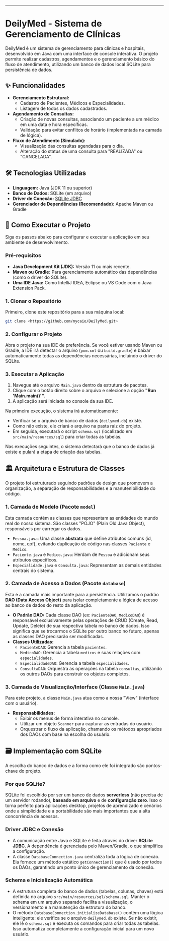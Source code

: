 
-----

# DeilyMed - Sistema de Gerenciamento de Clínicas

DeilyMed é um sistema de gerenciamento para clínicas e hospitais, desenvolvido em Java com uma interface de console interativa. O projeto permite realizar cadastros, agendamentos e o gerenciamento básico do fluxo de atendimento, utilizando um banco de dados local SQLite para persistência de dados.

## ✨ Funcionalidades

* **Gerenciamento Estrutural:**
    * Cadastro de Pacientes, Médicos e Especialidades.
    * Listagem de todos os dados cadastrados.
* **Agendamento de Consultas:**
    * Criação de novas consultas, associando um paciente a um médico em uma data e hora específicas.
    * Validação para evitar conflitos de horário (implementada na camada de lógica).
* **Fluxo de Atendimento (Simulado):**
    * Visualização das consultas agendadas para o dia.
    * Alteração do status de uma consulta para "REALIZADA" ou "CANCELADA".

## 🛠️ Tecnologias Utilizadas

* **Linguagem:** Java (JDK 11 ou superior)
* **Banco de Dados:** SQLite (em arquivo)
* **Driver de Conexão:** [SQLite JDBC](https://github.com/xerial/sqlite-jdbc)
* **Gerenciador de Dependências (Recomendado):** Apache Maven ou Gradle

## 🚀 Como Executar o Projeto

Siga os passos abaixo para configurar e executar a aplicação em seu ambiente de desenvolvimento.

### Pré-requisitos

* **Java Development Kit (JDK):** Versão 11 ou mais recente.
* **Maven ou Gradle:** Para gerenciamento automático das dependências (como o driver do SQLite).
* **Uma IDE Java:** Como IntelliJ IDEA, Eclipse ou VS Code com o Java Extension Pack.

### 1\. Clonar o Repositório

Primeiro, clone este repositório para a sua máquina local:

```bash
git clone <https://github.com/mycaio/DeilyMed.git>
```

### 2\. Configurar o Projeto

Abra o projeto na sua IDE de preferência. Se você estiver usando Maven ou Gradle, a IDE irá detectar o arquivo (`pom.xml` ou `build.gradle`) e baixar automaticamente todas as dependências necessárias, incluindo o driver do SQLite.

### 3\. Executar a Aplicação

1.  Navegue até o arquivo `Main.java` dentro da estrutura de pacotes.
2.  Clique com o botão direito sobre o arquivo e selecione a opção **"Run 'Main.main()'"**.
3.  A aplicação será iniciada no console da sua IDE.

Na primeira execução, o sistema irá automaticamente:

* Verificar se o arquivo de banco de dados (`deilymed.db`) existe.
* Como não existe, ele criará o arquivo na pasta raiz do projeto.
* Em seguida, executará o script `schema.sql` (localizado em `src/main/resources/sql`) para criar todas as tabelas.

Nas execuções seguintes, o sistema detectará que o banco de dados já existe e pulará a etapa de criação das tabelas.

## 🏛️ Arquitetura e Estrutura de Classes

O projeto foi estruturado seguindo padrões de design que promovem a organização, a separação de responsabilidades e a manutenibilidade do código.

### 1\. Camada de Modelo (Pacote `model`)

Esta camada contém as classes que representam as entidades do mundo real do nosso sistema. São classes "POJO" (Plain Old Java Object), responsáveis por carregar os dados.

* `Pessoa.java`: Uma classe **abstrata** que define atributos comuns (id, nome, cpf), evitando duplicação de código nas classes `Paciente` e `Medico`.
* `Paciente.java` e `Medico.java`: Herdam de `Pessoa` e adicionam seus atributos específicos.
* `Especialidade.java` e `Consulta.java`: Representam as demais entidades centrais do sistema.

### 2\. Camada de Acesso a Dados (Pacote `database`)

Esta é a camada mais importante para a persistência. Utilizamos o padrão **DAO (Data Access Object)** para isolar completamente a lógica de acesso ao banco de dados do resto da aplicação.

* **O Padrão DAO:** Cada classe DAO (ex: `PacienteDAO`, `MedicoDAO`) é responsável exclusivamente pelas operações de CRUD (Create, Read, Update, Delete) de sua respectiva tabela no banco de dados. Isso significa que se trocarmos o SQLite por outro banco no futuro, apenas as classes DAO precisarão ser modificadas.
* **Classes Utilizadas:**
    * `PacienteDAO`: Gerencia a tabela `pacientes`.
    * `MedicoDAO`: Gerencia a tabela `medicos` e suas relações com `especialidades`.
    * `EspecialidadeDAO`: Gerencia a tabela `especialidades`.
    * `ConsultaDAO`: Orquestra as operações na tabela `consultas`, utilizando os outros DAOs para construir os objetos completos.

### 3\. Camada de Visualização/Interface (Classe `Main.java`)

Para este projeto, a classe `Main.java` atua como a nossa "View" (interface com o usuário).

* **Responsabilidades:**
    * Exibir os menus de forma interativa no console.
    * Utilizar um objeto `Scanner` para capturar as entradas do usuário.
    * Orquestrar o fluxo da aplicação, chamando os métodos apropriados dos DAOs com base na escolha do usuário.

## 🗃️ Implementação com SQLite

A escolha do banco de dados e a forma como ele foi integrado são pontos-chave do projeto.

### Por que SQLite?

SQLite foi escolhido por ser um banco de dados **serverless** (não precisa de um servidor rodando), **baseado em arquivo** e de **configuração zero**. Isso o torna perfeito para aplicações desktop, projetos de aprendizado e cenários onde a simplicidade e a portabilidade são mais importantes que a alta concorrência de acessos.

### Driver JDBC e Conexão

* A comunicação entre Java e SQLite é feita através do driver **SQLite JDBC**. A dependência é gerenciada pelo Maven/Gradle, o que simplifica a configuração.
* A classe `DatabaseConnection.java` centraliza toda a lógica de conexão. Ela fornece um método estático `getConnection()` que é usado por todos os DAOs, garantindo um ponto único de gerenciamento da conexão.

### Schema e Inicialização Automática

* A estrutura completa do banco de dados (tabelas, colunas, chaves) está definida no arquivo `src/main/resources/sql/schema.sql`. Manter o schema em um arquivo separado facilita a visualização, o versionamento e a manutenção da estrutura do banco.
* O método `DatabaseConnection.initializeDatabase()` contém uma lógica inteligente: ele verifica se o arquivo `deilymed.db` existe. Se não existir, ele lê o `schema.sql` e executa os comandos para criar todas as tabelas. Isso automatiza completamente a configuração inicial para um novo usuário.